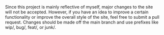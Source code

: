 Since this project is mainly reflective of myself, major changes to the site will not be accepted. However, if you have an idea to improve a certain functionality or improve the overall style of the site, feel free to submit a pull request. Changes should be made off the main branch and use prefixes like wip/, bug/, feat/, or junk/.
